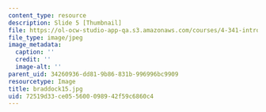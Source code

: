 ```yaml
---
content_type: resource
description: Slide 5 [Thumbnail]
file: https://ol-ocw-studio-app-qa.s3.amazonaws.com/courses/4-341-introduction-to-photography-fall-2002/72519d33ce055600098942f59c6860c4_braddock15.jpg
file_type: image/jpeg
image_metadata:
  caption: ''
  credit: ''
  image-alt: ''
parent_uid: 34260936-dd81-9b86-831b-996996bc9909
resourcetype: Image
title: braddock15.jpg
uid: 72519d33-ce05-5600-0989-42f59c6860c4
---
```

